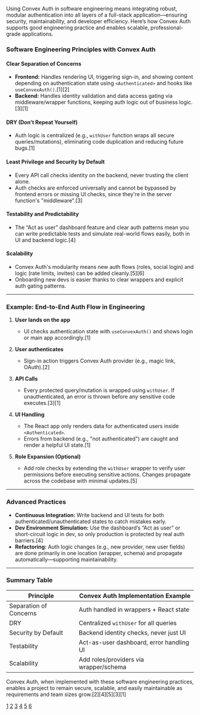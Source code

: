 Using Convex Auth in software engineering means integrating robust, modular authentication into all layers of a full-stack application—ensuring security, maintainability, and developer efficiency. Here’s how Convex Auth supports good engineering practice and enables scalable, professional-grade applications.

### Software Engineering Principles with Convex Auth

#### Clear Separation of Concerns

- **Frontend:** Handles rendering UI, triggering sign-in, and showing content depending on authentication state using `<Authenticated>` and hooks like `useConvexAuth()`.[1][2]
- **Backend:** Handles identity validation and data access gating via middleware/wrapper functions, keeping auth logic out of business logic.[3][1]

#### DRY (Don't Repeat Yourself)

- Auth logic is centralized (e.g., `withUser` function wraps all secure queries/mutations), eliminating code duplication and reducing future bugs.[1]

#### Least Privilege and Security by Default

- Every API call checks identity on the backend, never trusting the client alone.
- Auth checks are enforced universally and cannot be bypassed by frontend errors or missing UI checks, since they're in the server function's "middleware".[3]

#### Testability and Predictability

- The “Act as user” dashboard feature and clear auth patterns mean you can write predictable tests and simulate real-world flows easily, both in UI and backend logic.[4]

#### Scalability

- Convex Auth's modularity means new auth flows (roles, social login) and logic (rate limits, invites) can be added cleanly.[5][6]
- Onboarding new devs is easier thanks to clear wrappers and explicit auth gating patterns.

---

### Example: End-to-End Auth Flow in Engineering

1. **User lands on the app**
   - UI checks authentication state with `useConvexAuth()` and shows login or main app accordingly.[1]

2. **User authenticates**
   - Sign-in action triggers Convex Auth provider (e.g., magic link, OAuth).[2]

3. **API Calls**
   - Every protected query/mutation is wrapped using `withUser`. If unauthenticated, an error is thrown before any sensitive code executes.[3][1]

4. **UI Handling**
   - The React app only renders data for authenticated users inside `<Authenticated>`.
   - Errors from backend (e.g., "not authenticated") are caught and render a helpful UI state.[1]

5. **Role Expansion (Optional)**
   - Add role checks by extending the `withUser` wrapper to verify user permissions before executing sensitive actions. Changes propagate across the codebase with minimal updates.[5]

---

### Advanced Practices

- **Continuous Integration:** Write backend and UI tests for both authenticated/unauthenticated states to catch mistakes early.
- **Dev Environment Simulation:** Use the dashboard’s “Act as user” or short-circuit logic in dev, so only production is protected by real auth barriers.[4]
- **Refactoring:** Auth logic changes (e.g., new provider, new user fields) are done primarily in one location (wrapper, schema) and propagate automatically—supporting maintainability.

---

### Summary Table

| Principle              | Convex Auth Implementation Example       |
| ---------------------- | ---------------------------------------- |
| Separation of Concerns | Auth handled in wrappers + React state   |
| DRY                    | Centralized `withUser` for all queries   |
| Security by Default    | Backend identity checks, never just UI   |
| Testability            | Act-as-user dashboard, error handling UI |
| Scalability            | Add roles/providers via wrapper/schema   |

Convex Auth, when implemented with these software engineering practices, enables a project to remain secure, scalable, and easily maintainable as requirements and team sizes grow.[2][4][5][3][1]

[1](https://stack.convex.dev/wrappers-as-middleware-authentication)
[2](https://docs.convex.dev/auth/convex-auth)
[3](https://docs.convex.dev/auth/functions-auth)
[4](https://stack.convex.dev/testing-authenticated-functions-from-the-dashboard)
[5](https://stack.convex.dev/authorization)
[6](https://stack.convex.dev/convex-auth)
